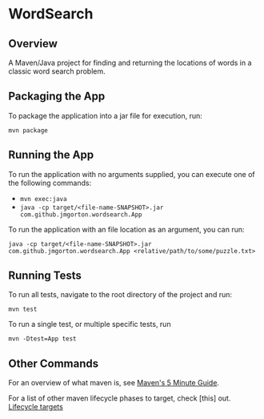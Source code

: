 # WordSearch

## Overview
A Maven/Java project for finding and returning the locations of words in a classic word search problem.

## Packaging the App
To package the application into a jar file for execution, run:

`mvn package`

## Running the App
To run the application with no arguments supplied, you can execute one of the following commands:

* `mvn exec:java`
* `java -cp target/<file-name-SNAPSHOT>.jar com.github.jmgorton.wordsearch.App`

To run the application with an file location as an argument, you can run:

`java -cp target/<file-name-SNAPSHOT>.jar com.github.jmgorton.wordsearch.App <relative/path/to/some/puzzle.txt>`

## Running Tests
To run all tests, navigate to the root directory of the project and run:

`mvn test`

To run a single test, or multiple specific tests, run 

`mvn -Dtest=App test`

## Other Commands
For an overview of what maven is, see [Maven's 5 Minute Guide]. 

For a list of other maven lifecycle phases to target, check [this] out. [Lifecycle targets]

[Maven's 5 Minute Guide]: https://maven.apache.org/guides/getting-started/maven-in-five-minutes.html 
[Lifecycle targets]: https://maven.apache.org/guides/introduction/introduction-to-the-lifecycle.html#Lifecycle_Reference

